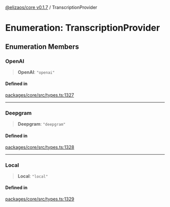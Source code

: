 [@elizaos/core v0.1.7](../index.md) / TranscriptionProvider

# Enumeration: TranscriptionProvider

## Enumeration Members

### OpenAI

> **OpenAI**: `"openai"`

#### Defined in

[packages/core/src/types.ts:1327](https://github.com/ai16z/eliza/blob/main/packages/core/src/types.ts#L1327)

---

### Deepgram

> **Deepgram**: `"deepgram"`

#### Defined in

[packages/core/src/types.ts:1328](https://github.com/ai16z/eliza/blob/main/packages/core/src/types.ts#L1328)

---

### Local

> **Local**: `"local"`

#### Defined in

[packages/core/src/types.ts:1329](https://github.com/ai16z/eliza/blob/main/packages/core/src/types.ts#L1329)

